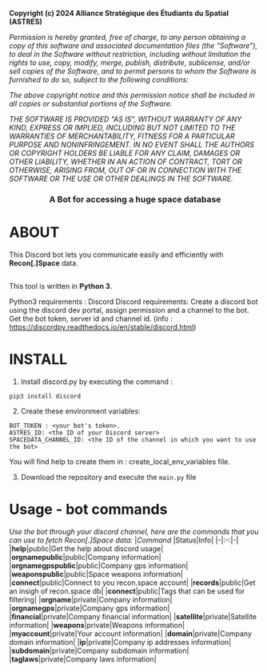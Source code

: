 **Copyright (c) 2024 Alliance Stratégique des Étudiants du Spatial (ASTRES)**

*Permission is hereby granted, free of charge, to any person obtaining a copy*
*of this software and associated documentation files (the "Software"), to deal*
*in the Software without restriction, including without limitation the rights*
*to use, copy, modify, merge, publish, distribute, sublicense, and/or sell*
*copies of the Software, and to permit persons to whom the Software is*
*furnished to do so, subject to the following conditions:*

*The above copyright notice and this permission notice shall be included in all*
*copies or substantial portions of the Software.*

*THE SOFTWARE IS PROVIDED "AS IS", WITHOUT WARRANTY OF ANY KIND, EXPRESS OR*
*IMPLIED, INCLUDING BUT NOT LIMITED TO THE WARRANTIES OF MERCHANTABILITY,*
*FITNESS FOR A PARTICULAR PURPOSE AND NONINFRINGEMENT. IN NO EVENT SHALL THE*
*AUTHORS OR COPYRIGHT HOLDERS BE LIABLE FOR ANY CLAIM, DAMAGES OR OTHER*
*LIABILITY, WHETHER IN AN ACTION OF CONTRACT, TORT OR OTHERWISE, ARISING FROM,*
*OUT OF OR IN CONNECTION WITH THE SOFTWARE OR THE USE OR OTHER DEALINGS IN THE*
*SOFTWARE.*

<h3 align="center">
    A Bot for accessing a huge space database
</h3>


# ABOUT

This Discord bot lets you communicate easily and efficiently with **Recon[.]Space** data.

##
This tool is written in **Python 3**.

Python3 requirements : Discord
Discord requirements: Create a discord bot using the discord dev portal, assign permission and a channel to the bot. Get the bot token, server id and channel id. (info : https://discordpy.readthedocs.io/en/stable/discord.html)

# INSTALL
1. Install discord.py by executing the command :
```
pip3 install discord
````

2. Create these environment variables:
```
BOT_TOKEN : <your bot's token>.
ASTRES_ID: <the ID of your Discord server>
SPACEDATA_CHANNEL_ID: <the ID of the channel in which you want to use the bot>
```
You will find help to create them in : create_local_env_variables file.

3. Download the repository and execute the `main.py` file


# Usage - bot commands
_Use the bot through your discord channel, here are the commands that you can use to fetch Recon[.]Space data:_
|*Command* |Status|Info|
|-|:-:|-|
|**help**|public|Get the help about discord usage|
|**orgnamepublic**|public|Company information|
|**orgnamegpspublic**|public|Company gps information|
|**weaponspublic**|public|Space weapons information|
|**connect**|public|Connect to you recon.space account|
|**records**|public|Get an insigh of recon.space db|
|**connect**|public|Tags that can be used for filtering|
|**orgname**|private|Company information|
|**orgnamegps**|private|Company gps information|
|**financial**|private|Company financial information|
|**satellite**|private|Satellite information|
|**weapons**|private|Weapons information|
|**myaccount**|private|Your account information|
|**domain**|private|Company domain information|
|**ip**|private|Company ip addresses information|
|**subdomain**|private|Company subdomain information|
|**taglaws**|private|Company laws information|

